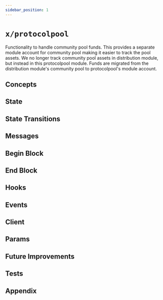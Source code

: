 ```yaml
---
sidebar_position: 1
---
```


# `x/protocolpool`

Functionality to handle community pool funds. This provides a separate module account for community pool making it easier to track the pool assets. We no longer track community pool assets in distribution module, but instead in this protocolpool module. Funds are migrated from the distribution module's community pool to protocolpool's module account.

## Concepts

## State

## State Transitions

## Messages

## Begin Block

## End Block

## Hooks

## Events

## Client

## Params

## Future Improvements

## Tests

## Appendix
